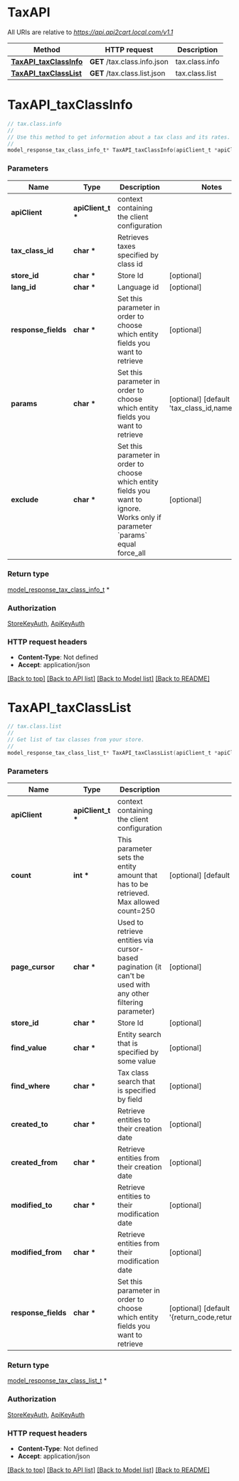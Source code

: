 # TaxAPI

All URIs are relative to *https://api.api2cart.local.com/v1.1*

Method | HTTP request | Description
------------- | ------------- | -------------
[**TaxAPI_taxClassInfo**](TaxAPI.md#TaxAPI_taxClassInfo) | **GET** /tax.class.info.json | tax.class.info
[**TaxAPI_taxClassList**](TaxAPI.md#TaxAPI_taxClassList) | **GET** /tax.class.list.json | tax.class.list


# **TaxAPI_taxClassInfo**
```c
// tax.class.info
//
// Use this method to get information about a tax class and its rates. It allows you to calculate the tax percentage for a specific customer's address. This information contains relatively static data that rarely changes, so API2Cart may cache certain data to reduce the load on the store and speed up request execution. We also recommend that you cache the response of this method on your side to save requests. If you need to clear the cache for a specific store, use the cart.validate method.
//
model_response_tax_class_info_t* TaxAPI_taxClassInfo(apiClient_t *apiClient, char *tax_class_id, char *store_id, char *lang_id, char *response_fields, char *params, char *exclude);
```

### Parameters
Name | Type | Description  | Notes
------------- | ------------- | ------------- | -------------
**apiClient** | **apiClient_t \*** | context containing the client configuration |
**tax_class_id** | **char \*** | Retrieves taxes specified by class id | 
**store_id** | **char \*** | Store Id | [optional] 
**lang_id** | **char \*** | Language id | [optional] 
**response_fields** | **char \*** | Set this parameter in order to choose which entity fields you want to retrieve | [optional] 
**params** | **char \*** | Set this parameter in order to choose which entity fields you want to retrieve | [optional] [default to &#39;tax_class_id,name,avail&#39;]
**exclude** | **char \*** | Set this parameter in order to choose which entity fields you want to ignore. Works only if parameter &#x60;params&#x60; equal force_all | [optional] 

### Return type

[model_response_tax_class_info_t](model_response_tax_class_info.md) *


### Authorization

[StoreKeyAuth](../README.md#StoreKeyAuth), [ApiKeyAuth](../README.md#ApiKeyAuth)

### HTTP request headers

 - **Content-Type**: Not defined
 - **Accept**: application/json

[[Back to top]](#) [[Back to API list]](../README.md#documentation-for-api-endpoints) [[Back to Model list]](../README.md#documentation-for-models) [[Back to README]](../README.md)

# **TaxAPI_taxClassList**
```c
// tax.class.list
//
// Get list of tax classes from your store.
//
model_response_tax_class_list_t* TaxAPI_taxClassList(apiClient_t *apiClient, int *count, char *page_cursor, char *store_id, char *find_value, char *find_where, char *created_to, char *created_from, char *modified_to, char *modified_from, char *response_fields);
```

### Parameters
Name | Type | Description  | Notes
------------- | ------------- | ------------- | -------------
**apiClient** | **apiClient_t \*** | context containing the client configuration |
**count** | **int \*** | This parameter sets the entity amount that has to be retrieved. Max allowed count&#x3D;250 | [optional] [default to 10]
**page_cursor** | **char \*** | Used to retrieve entities via cursor-based pagination (it can&#39;t be used with any other filtering parameter) | [optional] 
**store_id** | **char \*** | Store Id | [optional] 
**find_value** | **char \*** | Entity search that is specified by some value | [optional] 
**find_where** | **char \*** | Tax class search that is specified by field | [optional] 
**created_to** | **char \*** | Retrieve entities to their creation date | [optional] 
**created_from** | **char \*** | Retrieve entities from their creation date | [optional] 
**modified_to** | **char \*** | Retrieve entities to their modification date | [optional] 
**modified_from** | **char \*** | Retrieve entities from their modification date | [optional] 
**response_fields** | **char \*** | Set this parameter in order to choose which entity fields you want to retrieve | [optional] [default to &#39;{return_code,return_message,pagination,result}&#39;]

### Return type

[model_response_tax_class_list_t](model_response_tax_class_list.md) *


### Authorization

[StoreKeyAuth](../README.md#StoreKeyAuth), [ApiKeyAuth](../README.md#ApiKeyAuth)

### HTTP request headers

 - **Content-Type**: Not defined
 - **Accept**: application/json

[[Back to top]](#) [[Back to API list]](../README.md#documentation-for-api-endpoints) [[Back to Model list]](../README.md#documentation-for-models) [[Back to README]](../README.md)

